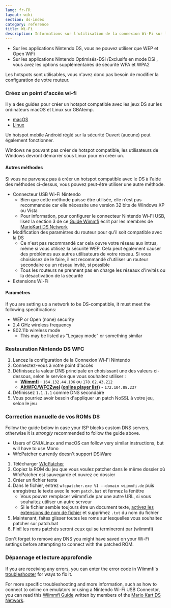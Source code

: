 ```yaml
---
lang: fr-FR
layout: wiki
section: ds-index
category: reference
title: Wi-Fi
description: Informations sur l'utilisation de la connexion Wi-Fi sur la Nintendo DS
---
```


- Sur les applications Nintendo DS, vous ne pouvez utiliser que WEP et Open WiFi
- Sur les applications Nintendo Optimisés-DSi /Exclusifs en mode DSi , vous avez les options supplémentaires de sécurité WPA et WPA2

Les hotspots sont utilisables, vous n'avez donc pas besoin de modifier la configuration de votre routeur.

### Créez un point d'accès wi-fi
Il y a des guides pour créer un hotspot compatible avec les jeux DS sur les ordinateurs macOS et Linux sur GBAtemp.
- [macOS](https://gbatemp.net/threads/571658)
- [Linux](https://gbatemp.net/threads/543283)

Un hotspot mobile Android réglé sur la sécurité Ouvert (aucune) peut également fonctionner.

Windows ne pouvant pas créer de hotspot compatible, les utilisateurs de Windows devront démarrer sous Linux pour en créer un.
#### Autres méthodes
Si vous ne parvenez pas à créer un hotspot compatible avec le DS à l'aide des méthodes ci-dessus, vous pouvez peut-être utiliser une autre méthode.
- Connecteur USB Wi-Fi Nintendo
  - Bien que cette méthode puisse être utilisée, elle n'est pas recommandée car elle nécessite une version 32 bits de Windows XP ou Vista
  - Pour information, pour configurer le connecteur Nintendo Wi-Fi USB, lisez la section 3 de ce [Guide Wimmfi](https://docs.google.com/document/d/1f3PChwQig40UaiPXlh-Gi5CggGiBPzyrpiecLZlT8ZE/edit?usp=sharing) écrit par les membres de [MarioKart DS Network](https://discord.gg/pa9bea6)
- Modification des paramètres du routeur pour qu'il soit compatible avec la DS
  - Ce n'est pas recommandé car cela ouvre votre réseau aux intrus, même si vous utilisez la sécurité WEP. Cela peut également causer des problèmes aux autres utilisateurs de votre réseau. Si vous choisissez de le faire, il est recommandé d'utiliser un routeur secondaire ou un réseau invité, si possible
  - Tous les routeurs ne prennent pas en charge les réseaux d'invités ou la désactivation de la sécurité
- Extensions Wi-Fi

#### Paramètres
If you are setting up a network to be DS-compatible, it must meet the following specifications:
- WEP or Open (none) security
- 2.4 GHz wireless frequency
- 802.11b wireless mode
  - This may be listed as "Legacy mode" or something similar

### Restauration Nintendo DS WFC
1. Lancez la configuration de la Connexion Wi-Fi Nintendo
1. Connectez-vous à votre point d'accès
1. Définissez la valeur DNS principale en choisissant une des valeurs ci-dessous, selon le service que vous souhaitez utiliser :
   - **[Wiimmfi](https://wiimmfi.de)** - `164.132.44.106` ou `178.62.43.212`
   - **[AltWFC/WFCZwei](https://save-nintendo-wifi.com/) ([online player list](http://zwei.moe:9001))** - `172.104.88.237`
1. Définissez `1.1.1.1` comme DNS secondaire
1. Vous pourriez avoir besoin d'appliquer un patch NoSSL à votre jeu, selon le jeu

### Correction manuelle de vos ROMs DS
Follow the guide below in case your ISP blocks custom DNS servers, otherwise it is *strongly* recommended to follow the guide above.

- Users of GNU/Linux and macOS can follow very similar instructions, but will have to use Mono
- WfcPatcher currently doesn't support DSiWare

1. Télécharger [WfcPatcher](https://github.com/AdmiralCurtiss/WfcPatcher/releases)
1. Copiez la ROM du jeu que vous voulez patcher dans le même dossier où WfcPatcher est sauvegardé et ouvrez ce dossier
1. Créer un fichier texte
1. Dans le fichier, entrez `wfcpatcher.exe %1 --domain wiimmfi.de` puis enregistrez le texte avec le nom `patch.bat` et fermez la fenêtre
   - Vous pouvez remplacer wiimmfi.de par une autre URL, si vous souhaitez utiliser un autre serveur
   - Si le fichier semble toujours être un document texte, [activez les extensions de nom de fichier](https://dsi.cfw.guide/file-extensions-%28windows%29) et supprimez `.txt` du nom du fichier
1. Maintenant, faites glisser toutes les roms sur lesquelles vous souhaitez patcher sur patch.bat
1. Fini! les roms patchés seront ceux qui se termineront par (wiimmfi)

Don't forget to remove any DNS you might have saved on your Wi-Fi settings before attempting to connect with the patched ROM.

### Dépannage et lecture approfondie
If you are receiving any errors, you can enter the error code in Wiimmfi's [troubleshooter](https://wiimmfi.de/error) for ways to fix it.

For more specific troubleshooting and more information, such as how to connect to online on emulators or using a Nintendo Wi-Fi USB Connector, you can read this [Wiimmfi Guide](https://docs.google.com/document/d/1f3PChwQig40UaiPXlh-Gi5CggGiBPzyrpiecLZlT8ZE/edit?usp=sharing) written by members of the [Mario Kart DS Network](https://discord.gg/pa9bea6).
